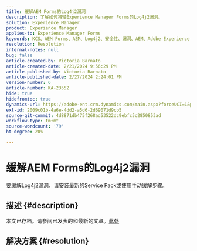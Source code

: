 ```yaml
---
title: 缓解AEM Forms的Log4j2漏洞
description: 了解如何减轻Experience Manager Forms的Log4j2漏洞。
solution: Experience Manager
product: Experience Manager
applies-to: Experience Manager Forms
keywords: KCS、AEM Forms、AEM、Log4j2、安全性、漏洞、AEM、Adobe Experience Manager、AEM 6.5 Forms、AEM 6.3 Forms、AEM 6.4 Forms、AEM Forms on JEE、故障排除、故障排除
resolution: Resolution
internal-notes: null
bug: false
article-created-by: Victoria Barnato
article-created-date: 2/21/2024 9:56:29 PM
article-published-by: Victoria Barnato
article-published-date: 2/27/2024 2:24:01 PM
version-number: 6
article-number: KA-23552
hide: true
hidefromtoc: true
dynamics-url: https://adobe-ent.crm.dynamics.com/main.aspx?forceUCI=1&pagetype=entityrecord&etn=knowledgearticle&id=ccde0f0f-04d1-ee11-9078-000d3a34444e
exl-id: 2009c01b-4a6e-4dd2-a5d6-2d69071d9cb5
source-git-commit: 4d8871db475f268ad53522dc9ebfc5c2850853ad
workflow-type: tm+mt
source-wordcount: '79'
ht-degree: 20%

---
```


# 缓解AEM Forms的Log4j2漏洞


要缓解Log4j2漏洞，请安装最新的Service Pack或使用手动缓解步骤。

## 描述 {#description}

本文已存档。请参阅已发表的和最新的文章。[此处](https://experienceleague.adobe.com/search.html#sort=relevancy)

## 解决方案 {#resolution}
